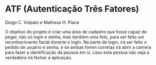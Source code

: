 # ATF (Autenticação Três Fatores)
Diogo C. Volpato e Matheus H. Piana

  O objetivo do projeto é criar uma área de cadastro que fosse capaz de pegar, não só login e senha, mas também uma foto, para ser feito um reconhecimento facial durante o login. Na parte de login, irá ser feito o pedido de usuário e senha, e se ambas forem corretas irá abrir a camera para fazer a identificação da pessoa em si, caso esta pessoa não seja a verdadeira irá fechar a aplicação.
